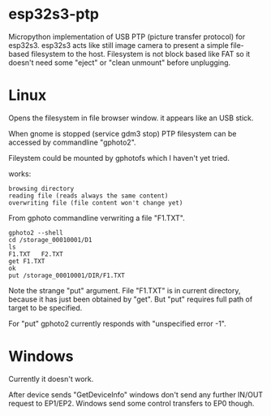 # esp32s3-ptp

Micropython implementation of USB PTP (picture transfer protocol) for esp32s3.
esp32s3 acts like still image camera to present a simple file-based filesystem
to the host. Filesystem is not block based like FAT so it doesn't need some
"eject" or "clean unmount" before unplugging.

# Linux

Opens the filesystem in file browser window.
it appears like an USB stick.

When gnome is stopped (service gdm3 stop)
PTP filesystem can be accessed
by commandline "gphoto2".

Fileystem could be mounted by gphotofs
which I haven't yet tried.

works:

    browsing directory
    reading file (reads always the same content)
    overwriting file (file content won't change yet)

From gphoto commandline verwriting a file "F1.TXT".

    gphoto2 --shell
    cd /storage_00010001/D1
    ls
    F1.TXT   F2.TXT
    get F1.TXT
    ok
    put /storage_00010001/DIR/F1.TXT

Note the strange "put" argument. File "F1.TXT" is in
current directory, because it has just been obtained by "get".
But "put" requires full path of target to be specified.

For "put" gphoto2 currently responds with "unspecified error -1".

# Windows

Currently it doesn't work.

After device sends "GetDeviceInfo" windows don't
send any further IN/OUT request to EP1/EP2.
Windows send some control transfers to EP0 though.
